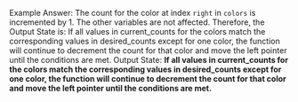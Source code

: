 Example Answer:
The count for the color at index `right` in `colors` is incremented by 1. The other variables are not affected. Therefore, the Output State is: If all values in current_counts for the colors match the corresponding values in desired_counts except for one color, the function will continue to decrement the count for that color and move the left pointer until the conditions are met.
Output State: **If all values in current_counts for the colors match the corresponding values in desired_counts except for one color, the function will continue to decrement the count for that color and move the left pointer until the conditions are met.**